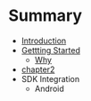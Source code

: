 # Summary

* [Introduction](README.md)
* [Gettting Started](docs/getting-started.md)
   * [Why](docs/why.md)
* [chapter2](docs/chapter2.md)
* SDK Integration
   * Android


